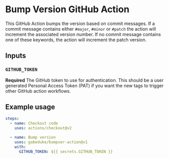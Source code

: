# Bump Version GitHub Action

This GitHub Action bumps the version based on commit messages. If a commit message contains either `#major`, `#minor` or `#patch` the action will increment the associated version number. If no commit message contains one of these keywords, the action will increment the patch version.

## Inputs

### `GITHUB_TOKEN`

**Required** The GitHub token to use for authentication. This should be a user generated Personal Access Token (PAT) if you want the new tags to trigger other GitHub action workflows.

## Example usage

```yaml
steps:
  - name: Checkout code
    uses: actions/checkout@v2

  - name: Bump version
    uses: gabeduke/bumpver-action@v1
    with:
      GITHUB_TOKEN: ${{ secrets.GITHUB_TOKEN }}
```
